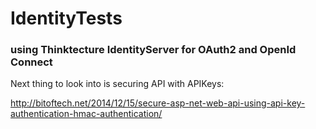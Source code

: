 # IdentityTests

### using Thinktecture IdentityServer for OAuth2 and OpenId Connect



Next thing to look into is securing API with APIKeys:

http://bitoftech.net/2014/12/15/secure-asp-net-web-api-using-api-key-authentication-hmac-authentication/

